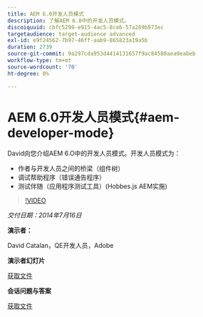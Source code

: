 ```yaml
---
title: AEM 6.0开发人员模式
description: 了解AEM 6.0中的开发人员模式。
discoiquuid: cbfc5299-e915-4ac5-8ce6-57a289b973ec
targetaudience: target-audience advanced
exl-id: e9f24562-7b97-46ff-aab9-865823a19a5b
duration: 2739
source-git-commit: 9a297cda953d4414131657f9ac84580aea0eabeb
workflow-type: tm+mt
source-wordcount: '70'
ht-degree: 0%

---
```


# AEM 6.0开发人员模式{#aem-developer-mode}

David向您介绍AEM 6.O中的开发人员模式。开发人员模式为：

* 作者与开发人员之间的桥梁（组件树）
* 调试帮助程序（错误通告程序）
* 测试伴随（应用程序测试工具）(Hobbes.js AEM实施)

>[!VIDEO](https://video.tv.adobe.com/v/19501/?quality=9)

*交付日期：2014年7月16日*

**演示者：**

David Catalan，QE开发人员，Adobe

**演示者幻灯片**

[获取文件](assets/aem-6-developer-mode-07-16-14.pdf)

**会话问题与答案**

[获取文件](assets/q-a-developer-mode-7-16-14.pdf)
<!--
[Get back to the Overview](https://helpx.adobe.com/cn/experience-manager/kt/eseminars/gems/aem-index.html)
-->
